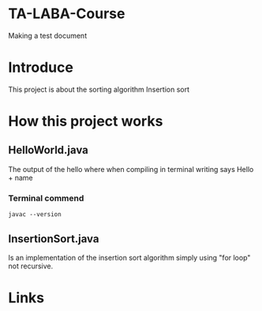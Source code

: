 # TA-LABA-Course
Making a test document

# Introduce
This project is about the sorting algorithm Insertion sort

# How this project works

## HelloWorld.java
The output of the hello where when compiling in terminal writing says Hello + name

### Terminal commend
```javac --version```


## InsertionSort.java
Is an implementation of the insertion sort algorithm simply using "for loop" not recursive.

# Links

